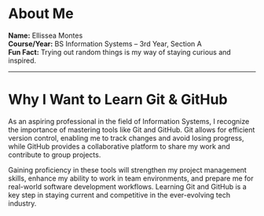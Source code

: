<h1>About Me</h1>

<p><strong>Name:</strong> Ellissea Montes<br>
<strong>Course/Year:</strong> BS Information Systems – 3rd Year, Section A<br>
<strong>Fun Fact:</strong> Trying out random things is my way of staying curious and inspired.</p>

<hr>
 
<h1>Why I Want to Learn Git & GitHub</h1>


<p>As an aspiring professional in the field of Information Systems, I recognize the importance of mastering tools like Git and GitHub. Git allows for efficient version control, enabling me to track changes and avoid losing progress, while GitHub provides a collaborative platform to share my work and contribute to group projects.</p>

<p>Gaining proficiency in these tools will strengthen my project management skills, enhance my ability to work in team environments, and prepare me for real-world software development workflows. Learning Git and GitHub is a key step in staying current and competitive in the ever-evolving tech industry.</p>
